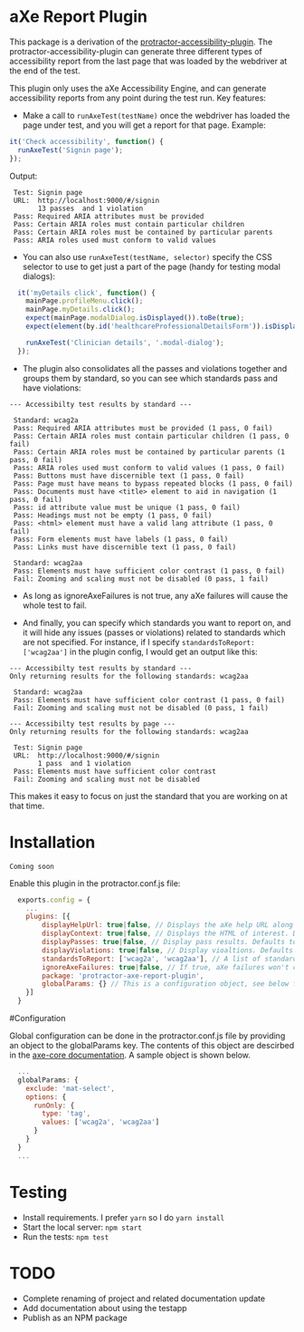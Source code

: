 aXe Report Plugin
====================

This package is a derivation of the [protractor-accessibility-plugin](https://github.com/angular/protractor-accessibility-plugin). The protractor-accessibility-plugin can generate three different types of accessibility report from the last page that was loaded by the webdriver at the end of the test.

This plugin only uses the aXe Accessibility Engine, and can generate accessibility reports from any point during the test run. Key features:

*  Make a call to `runAxeTest(testName)` once the webdriver has loaded the page under test, and you will get a report for that page. Example:


```js
it('Check accessibility', function() {
  runAxeTest('Signin page');
});
```

Output:

```
 Test: Signin page
 URL:  http://localhost:9000/#/signin
       13 passes  and 1 violation
 Pass: Required ARIA attributes must be provided 
 Pass: Certain ARIA roles must contain particular children 
 Pass: Certain ARIA roles must be contained by particular parents 
 Pass: ARIA roles used must conform to valid values 
```

* You can also use `runAxeTest(testName, selector)` specify the CSS selector to use to get just a part of the page (handy for testing modal dialogs):

```js
  it('myDetails click', function() {
    mainPage.profileMenu.click();
    mainPage.myDetails.click();
    expect(mainPage.modalDialog.isDisplayed()).toBe(true);
    expect(element(by.id('healthcareProfessionalDetailsForm')).isDisplayed()).toBe(true);

    runAxeTest('Clinician details', '.modal-dialog');
  });
```

* The plugin also consolidates all the passes and violations together and groups them by standard, so you can see which standards pass and have violations:

```
--- Accessibilty test results by standard ---

 Standard: wcag2a
 Pass: Required ARIA attributes must be provided (1 pass, 0 fail)
 Pass: Certain ARIA roles must contain particular children (1 pass, 0 fail)
 Pass: Certain ARIA roles must be contained by particular parents (1 pass, 0 fail)
 Pass: ARIA roles used must conform to valid values (1 pass, 0 fail)
 Pass: Buttons must have discernible text (1 pass, 0 fail)
 Pass: Page must have means to bypass repeated blocks (1 pass, 0 fail)
 Pass: Documents must have <title> element to aid in navigation (1 pass, 0 fail)
 Pass: id attribute value must be unique (1 pass, 0 fail)
 Pass: Headings must not be empty (1 pass, 0 fail)
 Pass: <html> element must have a valid lang attribute (1 pass, 0 fail)
 Pass: Form elements must have labels (1 pass, 0 fail)
 Pass: Links must have discernible text (1 pass, 0 fail)

 Standard: wcag2aa
 Pass: Elements must have sufficient color contrast (1 pass, 0 fail)
 Fail: Zooming and scaling must not be disabled (0 pass, 1 fail)
```

* As long as ignoreAxeFailures is not true, any aXe failures will cause the whole test to fail. 

* And finally, you can specify which standards you want to report on, and it will hide any issues (passes or violations) related to standards which are not specified. For instance, if I specify `standardsToReport: ['wcag2aa']` in the plugin config, I would get an output like this:

```
--- Accessibilty test results by standard ---
Only returning results for the following standards: wcag2aa

 Standard: wcag2aa
 Pass: Elements must have sufficient color contrast (1 pass, 0 fail)
 Fail: Zooming and scaling must not be disabled (0 pass, 1 fail)

--- Accessibilty test results by page ---
Only returning results for the following standards: wcag2aa

 Test: Signin page
 URL:  http://localhost:9000/#/signin
       1 pass  and 1 violation
 Pass: Elements must have sufficient color contrast 
 Fail: Zooming and scaling must not be disabled 
```

This makes it easy to focus on just the standard that you are working on at that time. 


# Installation
```
Coming soon
```

Enable this plugin in the protractor.conf.js file:

```js
  exports.config = {
    ...
    plugins: [{
        displayHelpUrl: true|false, // Displays the aXe help URL along with the error. Defaults to true. 
        displayContext: true|false, // Displays the HTML of interest. Defaults to true.
        displayPasses: true|false, // Display pass results. Defaults to true.
        displayViolations: true|false, // Display vioaltions. Defaults to true.
        standardsToReport: ['wcag2a', 'wcag2aa'], // A list of standards to report on. If empty, reports on all standards.
        ignoreAxeFailures: true|false, // If true, aXe failures won't cause the whole test to fail. Defaults to false
        package: 'protractor-axe-report-plugin',
        globalParams: {} // This is a configuration object, see below for more detail.
    }]
  }
```
#Configuration

Global configuration can be done in the protractor.conf.js file by providing an object to the globalParams key.  The contents of this object are descirbed in the [axe-core documentation](https://github.com/dequelabs/axe-core/blob/develop/doc/API.md).  A sample object is shown below.

```js
  ...
  globalParams: {
    exclude: 'mat-select',
    options: {
      runOnly: {
        type: 'tag',
        values: ['wcag2a', 'wcag2aa']
      }
    }
  }
  ...
```

# Testing
- Install requirements. I prefer `yarn` so I do `yarn install`
- Start the local server: `npm start`
- Run the tests: `npm test`

# TODO
- Complete renaming of project and related documentation update
- Add documentation about using the testapp
- Publish as an NPM package
